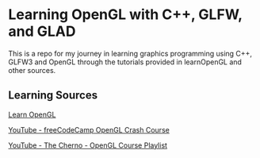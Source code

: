 # Learning OpenGL with C++, GLFW, and GLAD

This is a repo for my journey in learning graphics programming using
C++, GLFW3 and OpenGL through the tutorials provided in learnOpenGL and
other sources.

## Learning Sources

[Learn OpenGL](https://learnopengl.com/) <br />

[YouTube - freeCodeCamp OpenGL Crash Course](https://www.youtube.com/watch?v=45MIykWJ-C4&t)<br />

[YouTube - The Cherno -  OpenGL Course Playlist](https://www.youtube.com/playlist?list=PLlrATfBNZ98foTJPJ_Ev03o2oq3-GGOS2)<br />
